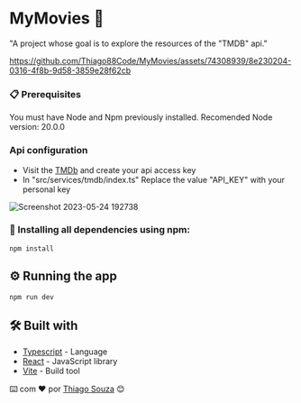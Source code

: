 # MyMovies 🎥

"A project whose goal is to explore the resources of the "TMDB" api."

https://github.com/Thiago88Code/MyMovies/assets/74308939/8e230204-0316-4f8b-9d58-3859e28f62cb

### 📋 Prerequisites

You must have Node and Npm previously installed.
Recomended Node version: 20.0.0

### Api configuration

- Visit the [TMDb](https://www.themoviedb.org/.) and create your api access key
- In "src/services/tmdb/index.ts" Replace the value "API_KEY" with your personal key


![Screenshot 2023-05-24 192738](https://github.com/Thiago88Code/MyMovies/assets/74308939/968e1c68-3bcd-4fbc-8fb9-4651c0cb245e)


### 🔧 Installing all dependencies using npm:

```
npm install 
```
## ⚙️ Running the app

```
npm run dev
```

## 🛠️ Built with 

* [Typescript](https://www.typescriptlang.org/) - Language
* [React](https://react.dev/) - JavaScript library
* [Vite](https://vitejs.dev/guide/) - Build tool



⌨️ com ❤️ por [Thiago Souza](https://github.com/Thiago88Code) 😊
